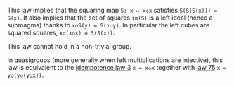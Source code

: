 This law implies that the squaring map `S: x ↦ x◇x` satisfies `S(S(S(x))) = S(x)`.  It also implies that the set of squares `im(S)` is a left ideal (hence a submagma) thanks to `x◇S(y) = S(x◇y)`.  In particular the left cubes are squared squares, `x◇(x◇x) = S(S(x))`.

This law cannot hold in a non-trivial group.

In quasigroups (more generally when left multiplications are injective), this law is equivalent to the [idempotence law 3](https://teorth.github.io/equational_theories/implications/?3) `x = x◇x` together with [law 75](https://teorth.github.io/equational_theories/implications/?75) `x = y◇(y◇(y◇x))`.
